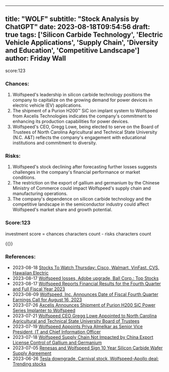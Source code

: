 
---
title: "WOLF"
subtitle: "Stock Analysis by ChatGPT"
date: 2023-08-18T09:54:56
draft: true
tags: ['Silicon Carbide Technology', 'Electric Vehicle Applications', 'Supply Chain', 'Diversity and Education', 'Competitive Landscape']
author: Friday Wall
---

score:123
### Chances:
1. Wolfspeed's leadership in silicon carbide technology positions the company to capitalize on the growing demand for power devices in electric vehicle (EV) applications.
2. The shipment of a Purion H200™ SiC ion implant system to Wolfspeed from Axcelis Technologies indicates the company's commitment to enhancing its production capabilities for power devices.
3. Wolfspeed's CEO, Gregg Lowe, being elected to serve on the Board of Trustees of North Carolina Agricultural and Technical State University (N.C. A&T) reflects the company's engagement with educational institutions and commitment to diversity.
### Risks:
1. Wolfspeed's stock declining after forecasting further losses suggests challenges in the company's financial performance or market conditions.
2. The restriction on the export of gallium and germanium by the Chinese Ministry of Commerce could impact Wolfspeed's supply chain and manufacturing operations.
3. The company's dependence on silicon carbide technology and the competitive landscape in the semiconductor industry could affect Wolfspeed's market share and growth potential.
### Score:123
investment score = chances characters count - risks characters count

{{<tradingview symbol="NYSE:WOLF">}}
### References:
- 2023-08-18 [Stocks To Watch Thursday: Cisco, Walmart, VinFast, CVS, Hawaiian Electric](https://finance.yahoo.com/m/4270bdbb-a857-355d-a2fe-80aab9e6a1d4/stocks-to-watch-thursday%3A.html?.tsrc=rss)
- 2023-08-17 [Wolfspeed losses, Adobe upgrade, Ball Corp.: Top Stocks](https://finance.yahoo.com/video/wolfspeed-losses-adobe-upgrade-ball-143044508.html?.tsrc=rss)
- 2023-08-17 [Wolfspeed Reports Financial Results for the Fourth Quarter and Full Fiscal Year 2023](https://finance.yahoo.com/news/wolfspeed-reports-financial-results-fourth-200500267.html?.tsrc=rss)
- 2023-08-09 [Wolfspeed, Inc. Announces Date of Fiscal Fourth Quarter Earnings Call for August 16, 2023](https://finance.yahoo.com/news/wolfspeed-inc-announces-date-fiscal-200500515.html?.tsrc=rss)
- 2023-07-26 [Axcelis Announces Shipment of Purion H200 SiC Power Series Implanter to Wolfspeed](https://finance.yahoo.com/news/axcelis-announces-shipment-purion-h200-120000470.html?.tsrc=rss)
- 2023-07-21 [Wolfspeed CEO Gregg Lowe Appointed to North Carolina Agricultural and Technical State University Board of Trustees](https://finance.yahoo.com/news/wolfspeed-ceo-gregg-lowe-appointed-120000450.html?.tsrc=rss)
- 2023-07-19 [Wolfspeed Appoints Priya Almelkar as Senior Vice President, IT and Chief Information Officer](https://finance.yahoo.com/news/wolfspeed-appoints-priya-almelkar-senior-120000893.html?.tsrc=rss)
- 2023-07-18 [Wolfspeed Supply Chain Not Impacted by China Export License Control of Gallium and Germanium](https://finance.yahoo.com/news/wolfspeed-supply-chain-not-impacted-200500721.html?.tsrc=rss)
- 2023-07-05 [Renesas and Wolfspeed Sign 10 Year Silicon Carbide Wafer Supply Agreement](https://finance.yahoo.com/news/renesas-wolfspeed-sign-10-silicon-090000652.html?.tsrc=rss)
- 2023-06-26 [Tesla downgrade, Carnival stock, Wolfspeed-Apollo deal: Trending stocks](https://finance.yahoo.com/video/tesla-downgrade-carnival-stock-wolfspeed-144545535.html?.tsrc=rss)


                